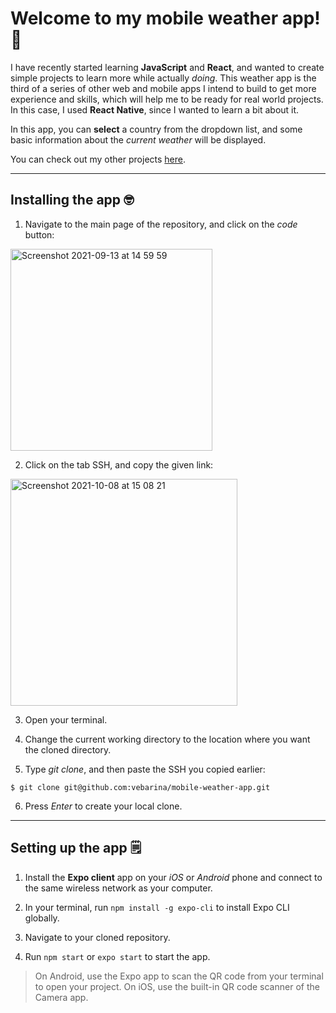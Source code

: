 # Welcome to my mobile weather app! 👋

I have recently started learning **JavaScript** and **React**, and wanted to create simple projects to learn more while actually _doing_. This weather app is the third of a series of other web and mobile apps I intend to build to get more experience and skills, which will help me to be ready for real world projects. In this case, I used **React Native**, since I wanted to learn a bit about it.

In this app, you can **select** a country from the dropdown list, and some basic information about the _current weather_ will be displayed.

You can check out my other projects [here](https://github.com/vebarina?tab=repositories).

---

## Installing the app 🤓

1. Navigate to the main page of the repository, and click on the _code_ button:

<img width="323" alt="Screenshot 2021-09-13 at 14 59 59" src="https://user-images.githubusercontent.com/64650497/133133580-3105ca66-846d-4710-b7ff-ca869c426f1d.png">

2. Click on the tab SSH, and copy the given link:

<img width="363" alt="Screenshot 2021-10-08 at 15 08 21" src="https://user-images.githubusercontent.com/64650497/136602925-df3aac14-1b3f-4554-aea4-53b718e2c03e.png">

3. Open your terminal.

4. Change the current working directory to the location where you want the cloned directory.

5. Type _git clone_, and then paste the SSH you copied earlier:

`$ git clone git@github.com:vebarina/mobile-weather-app.git`

6. Press _Enter_ to create your local clone.

---

## Setting up the app 🗒️

1. Install the **Expo client** app on your _iOS_ or _Android_ phone and connect to the same wireless network as your computer.

2. In your terminal, run `npm install -g expo-cli` to install Expo CLI globally.

3. Navigate to your cloned repository.

4. Run `npm start` or `expo start` to start the app.

> On Android, use the Expo app to scan the QR code from your terminal to open your project.
> On iOS, use the built-in QR code scanner of the Camera app.

